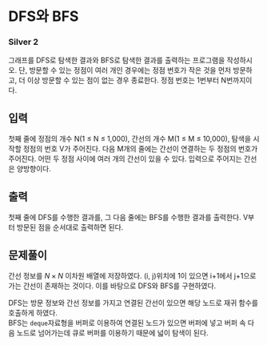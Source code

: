 # DFS와 BFS

### Silver 2

그래프를 DFS로 탐색한 결과와 BFS로 탐색한 결과를 출력하는 프로그램을 작성하시오. 단, 방문할 수 있는 정점이 여러 개인 경우에는 정점 번호가 작은 것을 먼저 방문하고, 더 이상 방문할 수 있는 점이 없는 경우 종료한다. 정점 번호는 1번부터 N번까지이다.

## 입력
첫째 줄에 정점의 개수 N(1 ≤ N ≤ 1,000), 간선의 개수 M(1 ≤ M ≤ 10,000), 탐색을 시작할 정점의 번호 V가 주어진다. 다음 M개의 줄에는 간선이 연결하는 두 정점의 번호가 주어진다. 어떤 두 정점 사이에 여러 개의 간선이 있을 수 있다. 입력으로 주어지는 간선은 양방향이다.

## 출력
첫째 줄에 DFS를 수행한 결과를, 그 다음 줄에는 BFS를 수행한 결과를 출력한다. V부터 방문된 점을 순서대로 출력하면 된다.

## 문제풀이
간선 정보를 $N × N$ 이차원 배열에 저장하였다. (i, j)위치에 1이 있으면 i+1에서 j+1으로 가는 간선이 존재하는 것이다. 이를 바탕으로 DFS와 BFS를 구현하였다.

DFS는 방문 정보와 간선 정보를 가지고 연결된 간선이 있으면 해당 노드로 재귀 함수를 호출하게 하였다.  
BFS는 `deque`자료형을 버퍼로 이용하여 연결된 노드가 있으면 버퍼에 넣고 버퍼 속 다음 노드로 넘어가는데 큐로 버퍼를 이용하기 때문에 넓이 탐색이 된다.